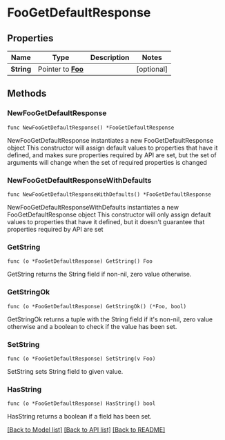 # FooGetDefaultResponse

## Properties

Name | Type | Description | Notes
------------ | ------------- | ------------- | -------------
**String** | Pointer to [**Foo**](Foo.md) |  | [optional] 

## Methods

### NewFooGetDefaultResponse

`func NewFooGetDefaultResponse() *FooGetDefaultResponse`

NewFooGetDefaultResponse instantiates a new FooGetDefaultResponse object
This constructor will assign default values to properties that have it defined,
and makes sure properties required by API are set, but the set of arguments
will change when the set of required properties is changed

### NewFooGetDefaultResponseWithDefaults

`func NewFooGetDefaultResponseWithDefaults() *FooGetDefaultResponse`

NewFooGetDefaultResponseWithDefaults instantiates a new FooGetDefaultResponse object
This constructor will only assign default values to properties that have it defined,
but it doesn't guarantee that properties required by API are set

### GetString

`func (o *FooGetDefaultResponse) GetString() Foo`

GetString returns the String field if non-nil, zero value otherwise.

### GetStringOk

`func (o *FooGetDefaultResponse) GetStringOk() (*Foo, bool)`

GetStringOk returns a tuple with the String field if it's non-nil, zero value otherwise
and a boolean to check if the value has been set.

### SetString

`func (o *FooGetDefaultResponse) SetString(v Foo)`

SetString sets String field to given value.

### HasString

`func (o *FooGetDefaultResponse) HasString() bool`

HasString returns a boolean if a field has been set.


[[Back to Model list]](../README.md#documentation-for-models) [[Back to API list]](../README.md#documentation-for-api-endpoints) [[Back to README]](../README.md)


